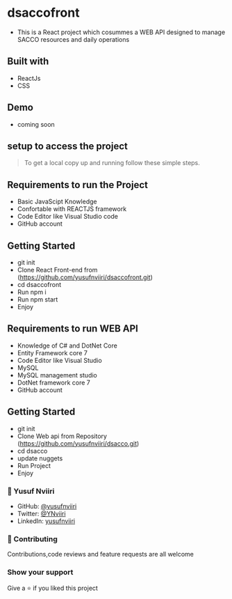 # dsaccofront

- This is a React  project which cosummes a WEB API  designed to manage SACCO resources and daily operations

## Built with

- ReactJs
- CSS


## Demo
 - coming soon

## setup to access the project

> To get a local copy up and running follow these simple steps.

 ## Requirements to run the Project 
 - Basic JavaScipt Knowledge
 - Confortable with REACTJS framework
 - Code Editor like Visual Studio code
 - GitHub account

## Getting Started
 - git init
 - Clone React Front-end from (https://github.com/yusufnviiri/dsaccofront.git)
 - cd dsaccofront
 - Run npm i
 - Run npm start 
 - Enjoy

## Requirements to run WEB API
 - Knowledge of C# and DotNet Core
 - Entity Framework core 7
 - Code Editor like Visual Studio
 - MySQL
 - MySQL management studio
 - DotNet framework core 7
 - GitHub account
## Getting Started
 - git init
 - Clone Web api from Repository (https://github.com/yusufnviiri/dsacco.git)
 - cd dsacco
 - update nuggets
 - Run Project
 - Enjoy

### 👤 Yusuf Nviiri

- GitHub: [@yusufnviiri](https://github.com/yusufnviiri)
- Twitter: [@YNviiri](https://twitter.com/YNviiri)
- LinkedIn: [yusufnviiri]( https://www.linkedin.com/in/yusuf-nviiri-8b4146206/)

### 🤝 Contributing

Contributions,code reviews and feature requests are all welcome

### Show your support

Give a ⭐️ if you liked this project

